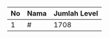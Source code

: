 | No | Nama            | Jumlah Level |
|----|-----------------|--------------|
| 1  | #    |    1708        |
